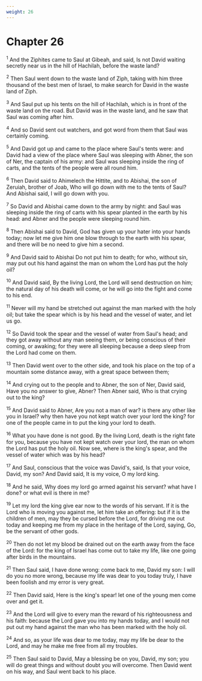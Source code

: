 ```yaml
---
weight: 26
---
```


# Chapter 26

<sup>1</sup> And the Ziphites came to Saul at Gibeah, and said, Is not David waiting secretly near us in the hill of Hachilah, before the waste land? 

<sup>2</sup> Then Saul went down to the waste land of Ziph, taking with him three thousand of the best men of Israel, to make search for David in the waste land of Ziph. 

<sup>3</sup> And Saul put up his tents on the hill of Hachilah, which is in front of the waste land on the road. But David was in the waste land, and he saw that Saul was coming after him. 

<sup>4</sup> And so David sent out watchers, and got word from them that Saul was certainly coming. 

<sup>5</sup> And David got up and came to the place where Saul's tents were: and David had a view of the place where Saul was sleeping with Abner, the son of Ner, the captain of his army: and Saul was sleeping inside the ring of carts, and the tents of the people were all round him. 

<sup>6</sup> Then David said to Ahimelech the Hittite, and to Abishai, the son of Zeruiah, brother of Joab, Who will go down with me to the tents of Saul? And Abishai said, I will go down with you. 

<sup>7</sup> So David and Abishai came down to the army by night: and Saul was sleeping inside the ring of carts with his spear planted in the earth by his head: and Abner and the people were sleeping round him. 

<sup>8</sup> Then Abishai said to David, God has given up your hater into your hands today; now let me give him one blow through to the earth with his spear, and there will be no need to give him a second. 

<sup>9</sup> And David said to Abishai Do not put him to death; for who, without sin, may put out his hand against the man on whom the Lord has put the holy oil? 

<sup>10</sup> And David said, By the living Lord, the Lord will send destruction on him; the natural day of his death will come, or he will go into the fight and come to his end. 

<sup>11</sup> Never will my hand be stretched out against the man marked with the holy oil; but take the spear which is by his head and the vessel of water, and let us go. 

<sup>12</sup> So David took the spear and the vessel of water from Saul's head; and they got away without any man seeing them, or being conscious of their coming, or awaking; for they were all sleeping because a deep sleep from the Lord had come on them. 

<sup>13</sup> Then David went over to the other side, and took his place on the top of a mountain some distance away, with a great space between them; 

<sup>14</sup> And crying out to the people and to Abner, the son of Ner, David said, Have you no answer to give, Abner? Then Abner said, Who is that crying out to the king? 

<sup>15</sup> And David said to Abner, Are you not a man of war? is there any other like you in Israel? why then have you not kept watch over your lord the king? for one of the people came in to put the king your lord to death. 

<sup>16</sup> What you have done is not good. By the living Lord, death is the right fate for you, because you have not kept watch over your lord, the man on whom the Lord has put the holy oil. Now see, where is the king's spear, and the vessel of water which was by his head? 

<sup>17</sup> And Saul, conscious that the voice was David's, said, Is that your voice, David, my son? And David said, It is my voice, O my lord king. 

<sup>18</sup> And he said, Why does my lord go armed against his servant? what have I done? or what evil is there in me? 

<sup>19</sup> Let my lord the king give ear now to the words of his servant. If it is the Lord who is moving you against me, let him take an offering: but if it is the children of men, may they be cursed before the Lord, for driving me out today and keeping me from my place in the heritage of the Lord, saying, Go, be the servant of other gods. 

<sup>20</sup> Then do not let my blood be drained out on the earth away from the face of the Lord: for the king of Israel has come out to take my life, like one going after birds in the mountains. 

<sup>21</sup> Then Saul said, I have done wrong: come back to me, David my son: I will do you no more wrong, because my life was dear to you today truly, I have been foolish and my error is very great. 

<sup>22</sup> Then David said, Here is the king's spear! let one of the young men come over and get it. 

<sup>23</sup> And the Lord will give to every man the reward of his righteousness and his faith: because the Lord gave you into my hands today, and I would not put out my hand against the man who has been marked with the holy oil. 

<sup>24</sup> And so, as your life was dear to me today, may my life be dear to the Lord, and may he make me free from all my troubles. 

<sup>25</sup> Then Saul said to David, May a blessing be on you, David, my son; you will do great things and without doubt you will overcome. Then David went on his way, and Saul went back to his place. 


